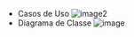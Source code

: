 + Casos de Uso
  ![image2](https://github.com/PedroLVieira/LavaJato/assets/135363357/fbc14425-0018-44bd-bf7e-646807170656)
+ Diagrama de Classe
  ![image](https://github.com/PedroLVieira/LavaJato/assets/135363357/4ed0b448-db1f-4761-b6de-43f8dd262f5a)
